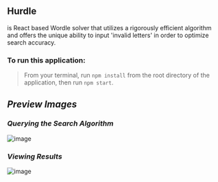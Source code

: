 ## Hurdle

is React based Wordle solver that utilizes a rigorously efficient algorithm and offers the unique ability to input 'invalid letters' in order to optimize search accuracy.

### To run this application:
> From your terminal, run `npm install` from the root directory of the application, then run `npm start`.

## _Preview Images_

### _Querying the Search Algorithm_
![image](https://user-images.githubusercontent.com/95946808/224798042-e16823f3-cc6b-4517-b938-d52bab2b1768.png)

### _Viewing Results_
![image](https://user-images.githubusercontent.com/95946808/224798204-f19af175-3d6f-461e-8e7c-9db42b63f15c.png)
